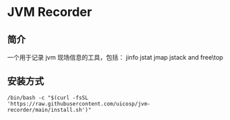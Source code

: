 # JVM Recorder
## 简介
一个用于记录 jvm 现场信息的工具，包括：
jinfo
jstat
jmap
jstack
and free\top

## 安装方式
```
/bin/bash -c "$(curl -fsSL 'https://raw.githubusercontent.com/uicosp/jvm-recorder/main/install.sh')"
```